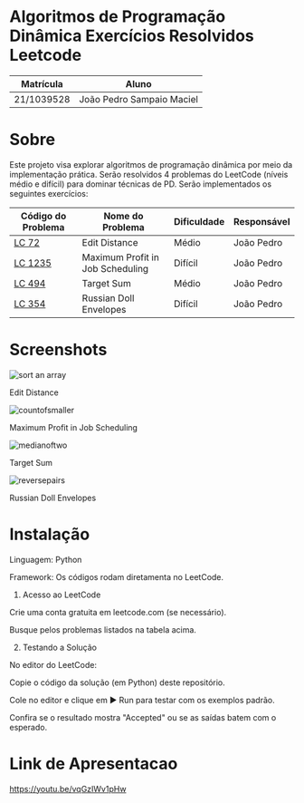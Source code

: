 # Algoritmos de Programação Dinâmica Exercícios Resolvidos Leetcode

| Matrícula      | Aluno                     |
|----------------|---------------------------|
| 21/1039528     | João Pedro Sampaio Maciel |

# Sobre

Este projeto visa explorar algoritmos de programação dinâmica por meio da implementação prática. Serão resolvidos 4 problemas do LeetCode (níveis médio e difícil) para dominar técnicas de PD.
Serão implementados os seguintes exercícios:

| Código do Problema | Nome do Problema | Dificuldade | Responsável | 
|--------------------|------------------|-------------|-------------|
| [LC 72](https://github.com/projeto-de-algoritmos-2025/algoritmos_de_conquista/blob/main/sort.py) | Edit Distance | Médio | João Pedro
| [LC 1235](https://github.com/projeto-de-algoritmos-2025/algoritmos_de_conquista/blob/main/count.py) | Maximum Profit in Job Scheduling | Difícil | João Pedro
| [LC 494](https://github.com/projeto-de-algoritmos-2025/algoritmos_de_conquista/blob/main/median.py) | Target Sum | Médio | João Pedro  
| [LC 354](https://github.com/projeto-de-algoritmos-2025/algoritmos_de_conquista/blob/main/reverse.py) | Russian Doll Envelopes | Difícil | João Pedro 

# Screenshots
![sort an array](https://github.com/user-attachments/assets/b8cf33f7-40b2-4a26-b5b3-7aabd10548b4)

Edit Distance


![countofsmaller](https://github.com/user-attachments/assets/bcc99472-d448-45d1-a990-c9e8a97353a6)


Maximum Profit in Job Scheduling


![medianoftwo](https://github.com/user-attachments/assets/bfed9bf3-3689-4027-8754-e28b9ecff6db)


Target Sum


![reversepairs](https://github.com/user-attachments/assets/0fb6475d-0048-436c-bd52-a89c39110e1b)

Russian Doll Envelopes


# Instalação

Linguagem: Python

Framework: Os códigos rodam diretamenta no LeetCode.


1) Acesso ao LeetCode
   
Crie uma conta gratuita em leetcode.com (se necessário).

Busque pelos problemas listados na tabela acima.


2) Testando a Solução
   
No editor do LeetCode:

Copie o código da solução (em Python) deste repositório.

Cole no editor e clique em ▶ Run para testar com os exemplos padrão.

Confira se o resultado mostra "Accepted" ou se as saídas batem com o esperado.

# Link de Apresentacao
https://youtu.be/vqGzIWv1pHw
